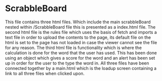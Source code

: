 # ScrabbleBoard
This file contains three html files. Which include the main scrabbleBoard nested within /ScrabbleBoard file this is presented as a index.html file.
The second html file is the rules file which uses the basis of fetch and imports a text file in order to upload the contents to the page, its default file on the html is set to the page has not loaded 
in case the viewer cannot see the file for any reason.
The third html file is functionality which is where the calculation is done for the word that the user has used. This has been done using an object which gives a score for the word and an alert has been set up in order for the user to the type the word in.
All three files have been connected together by a main.html which is the loadup screen containing a link to all three files when clicked upon.
